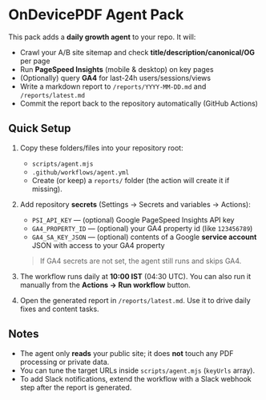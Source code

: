 # OnDevicePDF Agent Pack

This pack adds a **daily growth agent** to your repo. It will:
- Crawl your A/B site sitemap and check **title/description/canonical/OG** per page
- Run **PageSpeed Insights** (mobile & desktop) on key pages
- (Optionally) query **GA4** for last-24h users/sessions/views
- Write a markdown report to `/reports/YYYY-MM-DD.md` and `/reports/latest.md`
- Commit the report back to the repository automatically (GitHub Actions)

## Quick Setup

1. Copy these folders/files into your repository root:
   - `scripts/agent.mjs`
   - `.github/workflows/agent.yml`
   - Create (or keep) a `reports/` folder (the action will create it if missing).

2. Add repository **secrets** (Settings → Secrets and variables → Actions):
   - `PSI_API_KEY` — (optional) Google PageSpeed Insights API key
   - `GA4_PROPERTY_ID` — (optional) your GA4 property id (like `123456789`)
   - `GA4_SA_KEY_JSON` — (optional) contents of a Google **service account** JSON with access to your GA4 property

   > If GA4 secrets are not set, the agent still runs and skips GA4.

3. The workflow runs daily at **10:00 IST** (04:30 UTC). You can also run it manually from the **Actions → Run workflow** button.

4. Open the generated report in `/reports/latest.md`. Use it to drive daily fixes and content tasks.

## Notes
- The agent only **reads** your public site; it does **not** touch any PDF processing or private data.
- You can tune the target URLs inside `scripts/agent.mjs` (`keyUrls` array).
- To add Slack notifications, extend the workflow with a Slack webhook step after the report is generated.
